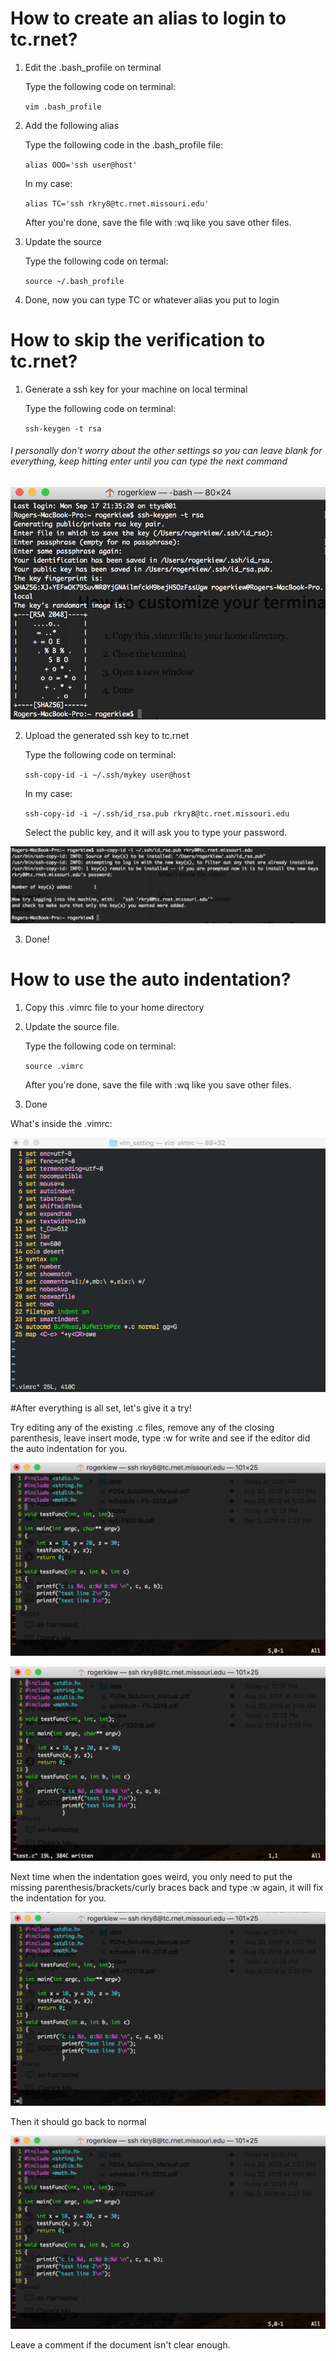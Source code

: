 # How to create an alias to login to tc.rnet?
1. Edit the .bash_profile on terminal

   Type the following code on terminal:

    ```vim .bash_profile```
    
2. Add the following alias

    Type the following code in the .bash_profile file:

    ```alias OOO='ssh user@host'```
    
    In my case:
    
    ```alias TC='ssh rkry8@tc.rnet.missouri.edu'```
    
    After you're done, save the file with :wq like you save other files.
    
3. Update the source

    Type the following code on termal:

    ```source ~/.bash_profile```
    
4. Done, now you can type TC or whatever alias you put to login



# How to skip the verification to tc.rnet?
1. Generate a ssh key for your machine on local terminal

    Type the following code on terminal:

    ```ssh-keygen -t rsa```
    
###### *I personally don't worry about the other settings so you can leave blank for everything, keep hitting enter until you can type the next command*

![ssh-1](ssh-1.png)

2. Upload the generated ssh key to tc.rnet

    Type the following code on terminal:

    ```ssh-copy-id -i ~/.ssh/mykey user@host```
    
    In my case: 
    
    ```ssh-copy-id -i ~/.ssh/id_rsa.pub rkry8@tc.rnet.missouri.edu```
    
    Select the public key, and it will ask you to type your password.
    
![ssh-2](ssh-2.png)

3. Done!

# How to use the auto indentation?

1. Copy this .vimrc file to your home directory

2. Update the source file.

    Type the following code on terminal:

    ```source .vimrc```
    
    After you're done, save the file with :wq like you save other files.
    
3. Done

What's inside the .vimrc:
    
![What's inside the .vimrc](example.png)

#After everything is all set, let's give it a try!

Try editing any of the existing .c files, remove any of the closing parenthesis, leave insert mode, type :w for write and see if the editor did the auto indentation for you. 

![example](auto-1.png)

![example](auto-2.png)

Next time when the indentation goes weird, you only need to put the missing parenthesis/brackets/curly braces back and type :w again, it will fix the indentation for you.

![example](auto-3.png)

Then it should go back to normal

![example](auto-1.png)

Leave a comment if the document isn't clear enough.
